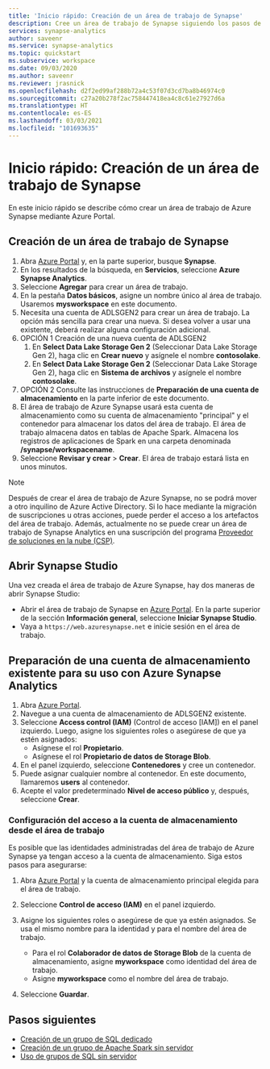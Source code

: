 ```yaml
---
title: 'Inicio rápido: Creación de un área de trabajo de Synapse'
description: Cree un área de trabajo de Synapse siguiendo los pasos de esta guía.
services: synapse-analytics
author: saveenr
ms.service: synapse-analytics
ms.topic: quickstart
ms.subservice: workspace
ms.date: 09/03/2020
ms.author: saveenr
ms.reviewer: jrasnick
ms.openlocfilehash: d2f2ed99af288b72a4c53f07d3cd7ba8b46974c0
ms.sourcegitcommit: c27a20b278f2ac758447418ea4c8c61e27927d6a
ms.translationtype: HT
ms.contentlocale: es-ES
ms.lasthandoff: 03/03/2021
ms.locfileid: "101693635"
---
```

# <a name="quickstart-create-a-synapse-workspace"></a>Inicio rápido: Creación de un área de trabajo de Synapse
En este inicio rápido se describe cómo crear un área de trabajo de Azure Synapse mediante Azure Portal.

## <a name="create-a-synapse-workspace"></a>Creación de un área de trabajo de Synapse

1. Abra [Azure Portal](https://portal.azure.com) y, en la parte superior, busque **Synapse**.
1. En los resultados de la búsqueda, en **Servicios**, seleccione **Azure Synapse Analytics**.
1. Seleccione **Agregar** para crear un área de trabajo.
1. En la pestaña **Datos básicos**, asigne un nombre único al área de trabajo. Usaremos **mysworkspace** en este documento.
1. Necesita una cuenta de ADLSGEN2 para crear un área de trabajo. La opción más sencilla para crear una nueva. Si desea volver a usar una existente, deberá realizar alguna configuración adicional. 
1. OPCIÓN 1 Creación de una nueva cuenta de ADLSGEN2 
    1. En **Select Data Lake Storage Gen 2** (Seleccionar Data Lake Storage Gen 2), haga clic en **Crear nuevo** y asígnele el nombre **contosolake**.
    1. En **Select Data Lake Storage Gen 2** (Seleccionar Data Lake Storage Gen 2), haga clic en **Sistema de archivos** y asígnele el nombre **contosolake**.
1. OPCIÓN 2 Consulte las instrucciones de **Preparación de una cuenta de almacenamiento** en la parte inferior de este documento.
1. El área de trabajo de Azure Synapse usará esta cuenta de almacenamiento como su cuenta de almacenamiento "principal" y el contenedor para almacenar los datos del área de trabajo. El área de trabajo almacena datos en tablas de Apache Spark. Almacena los registros de aplicaciones de Spark en una carpeta denominada **/synapse/workspacename**.
1. Seleccione **Revisar y crear** > **Crear**. El área de trabajo estará lista en unos minutos.

> [!NOTE]
> Después de crear el área de trabajo de Azure Synapse, no se podrá mover a otro inquilino de Azure Active Directory. Si lo hace mediante la migración de suscripciones u otras acciones, puede perder el acceso a los artefactos del área de trabajo.
> Además, actualmente no se puede crear un área de trabajo de Synapse Analytics en una suscripción del programa [Proveedor de soluciones en la nube (CSP)](https://docs.microsoft.com/partner-center/csp-overview).

## <a name="open-synapse-studio"></a>Abrir Synapse Studio

Una vez creada el área de trabajo de Azure Synapse, hay dos maneras de abrir Synapse Studio:

* Abrir el área de trabajo de Synapse en [Azure Portal](https://portal.azure.com). En la parte superior de la sección **Información general**, seleccione **Iniciar Synapse Studio**.
* Vaya a `https://web.azuresynapse.net` e inicie sesión en el área de trabajo.

## <a name="prepare-an-existing-storage-account-for-use-with-azure-synapse-analytics"></a>Preparación de una cuenta de almacenamiento existente para su uso con Azure Synapse Analytics

1. Abra [Azure Portal](https://portal.azure.com).
1. Navegue a una cuenta de almacenamiento de ADLSGEN2 existente.
1. Seleccione **Access control (IAM)** (Control de acceso [IAM]) en el panel izquierdo. Luego, asigne los siguientes roles o asegúrese de que ya estén asignados:
    * Asígnese el rol **Propietario**.
    * Asígnese el rol **Propietario de datos de Storage Blob**.
1. En el panel izquierdo, seleccione **Contenedores** y cree un contenedor.
1. Puede asignar cualquier nombre al contenedor. En este documento, llamaremos **users** al contenedor.
1. Acepte el valor predeterminado **Nivel de acceso público** y, después, seleccione **Crear**.

### <a name="configure-access-to-the-storage-account-from-your-workspace"></a>Configuración del acceso a la cuenta de almacenamiento desde el área de trabajo

Es posible que las identidades administradas del área de trabajo de Azure Synapse ya tengan acceso a la cuenta de almacenamiento. Siga estos pasos para asegurarse:

1. Abra [Azure Portal](https://portal.azure.com) y la cuenta de almacenamiento principal elegida para el área de trabajo.
1. Seleccione **Control de acceso (IAM)** en el panel izquierdo.
1. Asigne los siguientes roles o asegúrese de que ya estén asignados. Se usa el mismo nombre para la identidad y para el nombre del área de trabajo.
    * Para el rol **Colaborador de datos de Storage Blob** de la cuenta de almacenamiento, asigne **myworkspace** como identidad del área de trabajo.
    * Asigne **myworkspace** como el nombre del área de trabajo.

1. Seleccione **Guardar**.

## <a name="next-steps"></a>Pasos siguientes

* [Creación de un grupo de SQL dedicado](quickstart-create-sql-pool-studio.md) 
* [Creación de un grupo de Apache Spark sin servidor](quickstart-create-apache-spark-pool-portal.md)
* [Uso de grupos de SQL sin servidor](quickstart-sql-on-demand.md)
